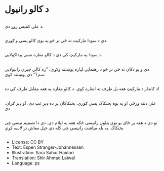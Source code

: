 # د کالو رانیول

##
د علی کمیس زوړ دي.

##
دي د سودا مارکیت ته ځي تر څو په نوی کالو پسي و ګوري.

##
د سودا په مارکیټ کي دي د کالو مغازه نسي پیداکولایی.

##
دي و یو دکان ته ځي تر څو د رهنمایی لپاره پوښتنه وکړي. "زه کالي چیري رانیولایی سم؟" دي پوښتنه کوي.

##
د کاندار د مارکیټ هغه بل طرف ته اشاره کوي. د کالو مغازه په هغه مقابل طرف کي ده!

##
.علی دننه ورځي او په یوه یخنکاک پسي ګوري. یخنکاکان پر ده ډیر غټ دي، او ډیر ګران دي

##
نو دي د هغه پر ځای یو نوي پتلون رانیسي ځکه هغه په لیلام دي. دي دا تصمیم نیسي چی یخنکاک .به بله میاشت رانیسي چی کله دي خپل معاش تر لاسه کړي

##
* License: CC BY
* Text: Espen Stranger-Johannessen
* Illustration: Sara Sahar Haidari
* Translation: Shir Ahmad Laiwal
* Language: ps
